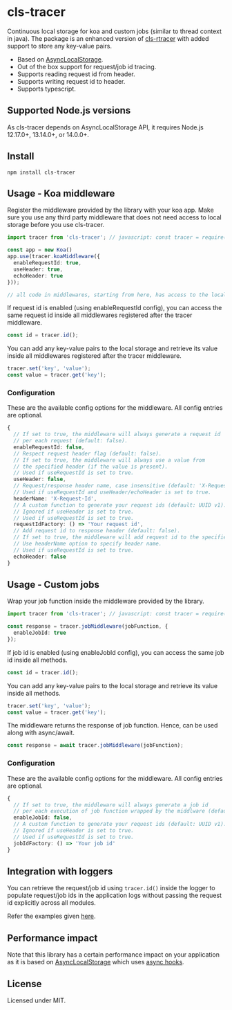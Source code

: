 # cls-tracer

Continuous local storage for koa and custom jobs (similar to thread context in java). The package is an enhanced version of [cls-rtracer](https://github.com/puzpuzpuz/cls-rtracer) with added support to store any key-value pairs.

* Based on [AsyncLocalStorage](https://nodejs.org/api/async_hooks.html#async_hooks_class_asynclocalstorage).
* Out of the box support for request/job id tracing.
* Supports reading request id from header.
* Supports writing request id to header.
* Supports typescript.

## Supported Node.js versions

As cls-tracer depends on AsyncLocalStorage API, it requires Node.js 12.17.0+, 13.14.0+, or 14.0.0+. 


## Install

`npm install cls-tracer`

## Usage - Koa middleware

Register the middleware provided by the library with your koa app. Make sure you use any third party middleware that does not need access to local storage before you use cls-tracer.

```typescript
import tracer from 'cls-tracer'; // javascript: const tracer = require('cls-tracer');

const app = new Koa()
app.use(tracer.koaMiddleware({
  enableRequestId: true,
  useHeader: true,
  echoHeader: true
}));

// all code in middlewares, starting from here, has access to the local storage.
```

If request id is enabled (using enableRequestId config), you can access the same request id inside all middlewares registered after the tracer middleware.

```typescript
const id = tracer.id();
```

You can add any key-value pairs to the local storage and retrieve its value inside all middlewares registered after the tracer middleware.

```typescript
tracer.set('key', 'value');
const value = tracer.get('key');
```

### Configuration

These are the available config options for the middleware. All config entries are optional.

```typescript
{
  // If set to true, the middleware will always generate a request id
  // per each request (default: false).
  enableRequestId: false,
  // Respect request header flag (default: false).
  // If set to true, the middleware will always use a value from
  // the specified header (if the value is present).
  // Used if useRequestId is set to true.
  useHeader: false,
  // Request/response header name, case insensitive (default: 'X-Request-Id').
  // Used if useRequestId and useHeader/echoHeader is set to true.
  headerName: 'X-Request-Id',
  // A custom function to generate your request ids (default: UUID v1).
  // Ignored if useHeader is set to true.
  // Used if useRequestId is set to true.
  requestIdFactory: () => 'Your request id',
  // Add request id to response header (default: false).
  // If set to true, the middleware will add request id to the specified header.
  // Use headerName option to specify header name.
  // Used if useRequestId is set to true.
  echoHeader: false
}
```

## Usage - Custom jobs

Wrap your job function inside the middleware provided by the library.

```typescript
import tracer from 'cls-tracer'; // javascript: const tracer = require('cls-tracer');

const response = tracer.jobMiddleware(jobFunction, {
  enableJobId: true
});
```

If job id is enabled (using enableJobId config), you can access the same job id inside all methods.

```typescript
const id = tracer.id();
```

You can add any key-value pairs to the local storage and retrieve its value inside all methods.

```typescript
tracer.set('key', 'value');
const value = tracer.get('key');
```

The middleware returns the response of job function. Hence, can be used along with async/await.

```typescript
const response = await tracer.jobMiddleware(jobFunction);
```


### Configuration

These are the available config options for the middleware. All config entries are optional.

```typescript
{
  // If set to true, the middleware will always generate a job id
  // per each execution of job function wrapped by the middlware (default: false).
  enableJobId: false,
  // A custom function to generate your request ids (default: UUID v1).
  // Ignored if useHeader is set to true.
  // Used if useRequestId is set to true.
  jobIdFactory: () => 'Your job id'
}
```

## Integration with loggers

You can retrieve the request/job id using `tracer.id()` inside the logger to populate request/job ids in the application logs without passing the request id explicitly across all modules.

Refer the examples given [here](https://github.com/devu1997/cls-tracer/tree/master/examples).

## Performance impact

Note that this library has a certain performance impact on your application as it is based on [AsyncLocalStorage](https://nodejs.org/api/async_hooks.html#async_hooks_class_asynclocalstorage) which uses [async hooks](https://nodejs.org/api/async_hooks.html).

## License

Licensed under MIT.

